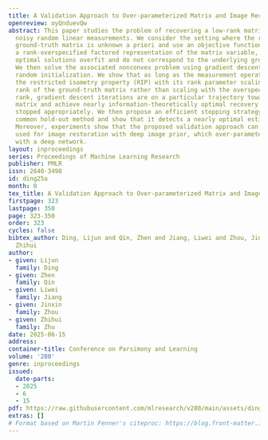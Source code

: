 ```yaml
---
title: A Validation Approach to Over-parameterized Matrix and Image Recovery
openreview: oyQnduevQw
abstract: This paper studies the problem of recovering a low-rank matrix from several
  noisy random linear measurements. We consider the setting where the rank of the
  ground-truth matrix is unknown a priori and use an objective function built from
  a rank-overspecified factored representation of the matrix variable, where the global
  optimal solutions overfit and do not correspond to the underlying ground truth.
  We then solve the associated nonconvex problem using gradient descent with small
  random initialization. We show that as long as the measurement operators satisfy
  the restricted isometry property (RIP) with its rank parameter scaling with the
  rank of the ground-truth matrix rather than scaling with the overspecified matrix
  rank, gradient descent iterations are on a particular trajectory towards the ground-truth
  matrix and achieve nearly information-theoretically optimal recovery when it is
  stopped appropriately. We then propose an efficient stopping strategy based on the
  common hold-out method and show that it detects a nearly optimal estimator provably.
  Moreover, experiments show that the proposed validation approach can also be efficiently
  used for image restoration with deep image prior, which over-parameterizes an image
  with a deep network.
layout: inproceedings
series: Proceedings of Machine Learning Research
publisher: PMLR
issn: 2640-3498
id: ding25a
month: 0
tex_title: A Validation Approach to Over-parameterized Matrix and Image Recovery
firstpage: 323
lastpage: 350
page: 323-350
order: 323
cycles: false
bibtex_author: Ding, Lijun and Qin, Zhen and Jiang, Liwei and Zhou, Jinxin and Zhu,
  Zhihui
author:
- given: Lijun
  family: Ding
- given: Zhen
  family: Qin
- given: Liwei
  family: Jiang
- given: Jinxin
  family: Zhou
- given: Zhihui
  family: Zhu
date: 2025-06-15
address:
container-title: Conference on Parsimony and Learning
volume: '280'
genre: inproceedings
issued:
  date-parts:
  - 2025
  - 6
  - 15
pdf: https://raw.githubusercontent.com/mlresearch/v280/main/assets/ding25a/ding25a.pdf
extras: []
# Format based on Martin Fenner's citeproc: https://blog.front-matter.io/posts/citeproc-yaml-for-bibliographies/
---
```

